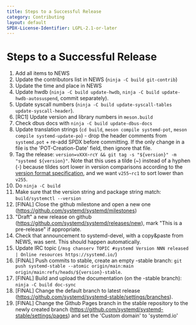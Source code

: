```yaml
---
title: Steps to a Successful Release
category: Contributing
layout: default
SPDX-License-Identifier: LGPL-2.1-or-later
---
```


# Steps to a Successful Release

1. Add all items to NEWS
2. Update the contributors list in NEWS (`ninja -C build git-contrib`)
3. Update the time and place in NEWS
4. Update hwdb (`ninja -C build update-hwdb`, `ninja -C build update-hwdb-autosuspend`, commit separately).
5. Update syscall numbers (`ninja -C build update-syscall-tables update-syscall-header`).
6. [RC1] Update version and library numbers in `meson.build`
7. Check dbus docs with `ninja -C build update-dbus-docs`
8. Update translation strings (`cd build`, `meson compile systemd-pot`, `meson compile systemd-update-po`) - drop the header comments from `systemd.pot` + re-add SPDX before committing. If the only change in a file is the 'POT-Creation-Date' field, then ignore that file.
9. Tag the release: `version=vXXX~rcY && git tag -s "${version}" -m "systemd ${version}"`. Note that this uses a tilde (\~) instead of a hyphen (-) because tildes sort lower in version comparisons according to the [version format specification](https://uapi-group.org/specifications/specs/version_format_specification/), and we want `v255~rc1` to sort lower than `v255`.
10. Do `ninja -C build`
11. Make sure that the version string and package string match: `build/systemctl --version`
12. [FINAL] Close the github milestone and open a new one (https://github.com/systemd/systemd/milestones)
13. "Draft" a new release on github (https://github.com/systemd/systemd/releases/new), mark "This is a pre-release" if appropriate.
14. Check that announcement to systemd-devel, with a copy&paste from NEWS, was sent. This should happen automatically.
15. Update IRC topic (`/msg chanserv TOPIC #systemd Version NNN released | Online resources https://systemd.io/`)
16. [FINAL] Push commits to stable, create an empty -stable branch: `git push systemd-stable --atomic origin/main:main origin/main:refs/heads/${version}-stable`.
17. [FINAL] Build and upload the documentation (on the -stable branch): `ninja -C build doc-sync`
18. [FINAL] Change the default branch to latest release (https://github.com/systemd/systemd-stable/settings/branches).
19. [FINAL] Change the Github Pages branch in the stable repository to the newly created branch (https://github.com/systemd/systemd-stable/settings/pages) and set the 'Custom domain' to 'systemd.io'
